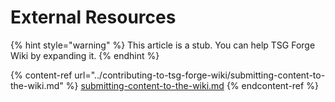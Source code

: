 # External Resources

{% hint style="warning" %}
This article is a stub. You can help TSG Forge Wiki by expanding it.
{% endhint %}

{% content-ref url="../contributing-to-tsg-forge-wiki/submitting-content-to-the-wiki.md" %}
[submitting-content-to-the-wiki.md](../contributing-to-tsg-forge-wiki/submitting-content-to-the-wiki.md)
{% endcontent-ref %}

